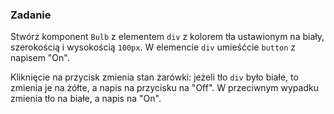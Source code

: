 ### Zadanie 
Stwórz komponent `Bulb` z elementem `div` z kolorem tła ustawionym na biały, szerokością i wysokością `100px`. W elemencie `div` umieśćcie `button` z napisem "On".

Kliknięcie na przycisk zmienia stan żarówki: jeżeli tło `div` było białe, to zmienia je na żółte, a napis na przycisku na "Off". W przeciwnym wypadku zmienia tło na białe, a napis na "On".